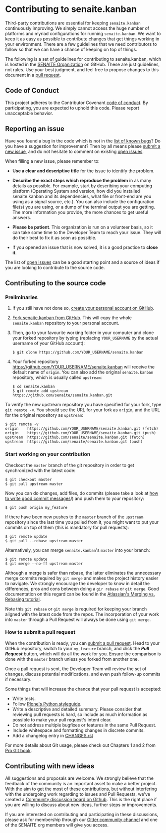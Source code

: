 # Contributing to senaite.kanban

Third-party contributions are essential for keeping `senaite.kanban` continuously 
improving. We simply cannot access the huge number of platforms and myriad 
configurations for running `senaite.kanban`. We want to keep it as easy as 
possible to contribute changes that get things working in your environment. 
There are a few guidelines that we need contributors to follow so that we can 
have a chance of keeping on top of things.

The following is a set of guidelines for contributing to senaite.kanban, which is 
hosted in the [SENAITE Organization](https://github.com/senaite) on GitHub. 
These are just guidelines, not rules. Use your best judgment, and feel free to 
propose changes to this document in a [pull request](#how-to-submit-a-pull-request).

## Code of Conduct

This project adheres to the Contributor Covenant [code of
conduct](CODE_OF_CONDUCT.md). By participating, you are expected to
uphold this code. Please report unacceptable behavior.

## Reporting an issue

Have you found a bug in the code which is not in the [list of known
bugs](https://github.com/senaite/senaite.kanban/issues)? Do you have a
suggestion for improvement? Then by all means please [submit a new
issue](https://github.com/senaite/senaite.kanban/issues/new), and do not
hesitate to comment on existing [open
issues](https://github.com/senaite/senaite.kanban/issues).

When filling a new issue, please remember to:

 * **Use a clear and descriptive title** for the issue to identify the
problem.

 * **Describe the exact steps which reproduce the problem** in as many
details as possible. For example, start by describing your computing
platform (Operating System and version, how did you installed senaite.kanban
and its dependencies, what file or front-end are you using as a signal
source, etc.). You can also include the configuration file(s) you are
using, or a dump of the terminal output you are getting. The more
information you provide, the more chances to get useful answers.

 * **Please be patient**. This organization is run on a volunteer basis,
so it can take some time to the Developer Team to reach your issue.
They will do their best to fix it as soon as possible.

 * If you opened an issue that is now solved, it is a good practice to
**close it**.

The list of [open issues](https://github.com/senaite/senaite.kanban/issues)
can be a good starting point and a source of ideas if you are looking to
contribute to the source code.


## Contributing to the source code

### Preliminaries

   1. If you still have not done so, [create your personal account on GitHub](
   https://github.com/join).

   2. [Fork senaite.kanban from GitHub](
   https://github.com/senaite/senaite.kanban/fork). This will copy the whole
   `senaite.kanban` repository to your personal account.

   3. Then, go to your favourite working folder in your computer and clone your 
   forked repository by typing (replacing ```YOUR_USERNAME``` by
   the actual username of your GitHub account):

          $ git clone https://github.com/YOUR_USERNAME/senaite.kanban

   4. Your forked repository https://github.com/YOUR_USERNAME/senaite.kanban will 
   receive the default name of `origin`. You can also add the original 
   `senaite.kanban` repository, which is usually called `upstream`:

          $ cd senaite.kanban
          $ git remote add upstream https://github.com/senaite/senaite.kanban.git

To verify the new upstream repository you have specified for your fork, type 
`git remote -v`. You should see the URL for your fork as `origin`, and the URL 
for the original repository as `upstream`:

```
$ git remote -v
origin    https://github.com/YOUR_USERNAME/senaite.kanban.git (fetch)
origin    https://github.com/YOUR_USERNAME/senaite.kanban.git (push)
upstream  https://github.com/senaite/senaite.kanban.git (fetch)
upstream  https://github.com/senaite/senaite.kanban.git (push)
```

### Start working on your contribution

Checkout the `master` branch of the git repository in order to get synchronized
with the latest code:

```
$ git checkout master
$ git pull upstream master
```

Now you can do changes, add files, do commits (please take a look at
[how to write good commit messages](https://chris.beams.io/posts/git-commit/)!) 
and push them to your repository:

```
$ git push origin my_feature
```

If there have been new pushes to the `master` branch of the `upstream`
repository since the last time you pulled from it, you might want to put your 
commits on top of them (this is mandatory for pull requests):

```
$ git remote update
$ git pull --rebase upstream master
```

Alternatively, you can merge `senaite.kanban`'s `master` into your branch:

```
$ git remote update
$ git merge --no-ff upstream master
```

Although a merge is safer than rebase, the latter eliminates the unnecessary
merge commits required by `git merge` and makes the project history easier to
navigate. We strongly encourage the developer to know in detail the differences,
pros and cons between doing a `gir rebase` or `git merge`. Good documentation on
this regard can be found in the [Atlassian's Merging vs. Rebasing tutorial](
https://www.atlassian.com/git/tutorials/merging-vs-rebasing).

Note this `git rebase` or `git merge` is required for keeping your branch 
aligned with the latest code from the repos. The incorporation of your work into
`master` through a Pull Request will always be done using `git merge`.

### How to submit a pull request

When the contribution is ready, you can [submit a pull
request](https://github.com/senaite/senaite.kanban/compare/). Head to your
GitHub repository, switch to your `my_feature` branch, and click the
_**Pull Request**_ button, which will do all the work for you. Ensure the
comparison is done with the `master` branch unless you forked from another one.

Once a pull request is sent, the Developer Team will review the set of changes, 
discuss potential modifications, and even push follow-up commits if necessary.

Some things that will increase the chance that your pull request is accepted:

 * Write tests.
 * Follow [Plone's Python styleguide](https://docs.plone.org/develop/styleguide/python.html).
 * Write a descriptive and detailed summary. Please consider that reviewing pull
   requests is hard, so include as much information as possible to make your 
   pull request's intent clear.
 * Do not address multiple bugfixes or features in the same Pull Request.
 * Include whitespace and formatting changes in discrete commits.
 * Add a changelog entry in [CHANGES.rst](https://github.com/senaite/senaite.kanban/CHANGES.rst)

For more details about Git usage, please check out Chapters 1 and 2 from
[Pro Git book](https://git-scm.com/book/en/v2).


## Contributing with new ideas

All suggestions and proposals are welcome. We strongly believe that the 
feedback of the community is an important asset to make a better project. With
the aim to get the most of these contributions, but without interfering with 
the undergoing work regarding to issues and Pull Requests, we've created a 
[Community discussion board on Github](
https://github.com/orgs/senaite/teams/community). This is the right place if 
you are willing to discuss about new ideas, further steps or improvements.

If you are interested on contributing and participating in these discussions,
please ask for membership through our [Gitter community channel](
https://gitter.im/senaite/Lobby) and one of the SENAITE org members will give 
you access.
